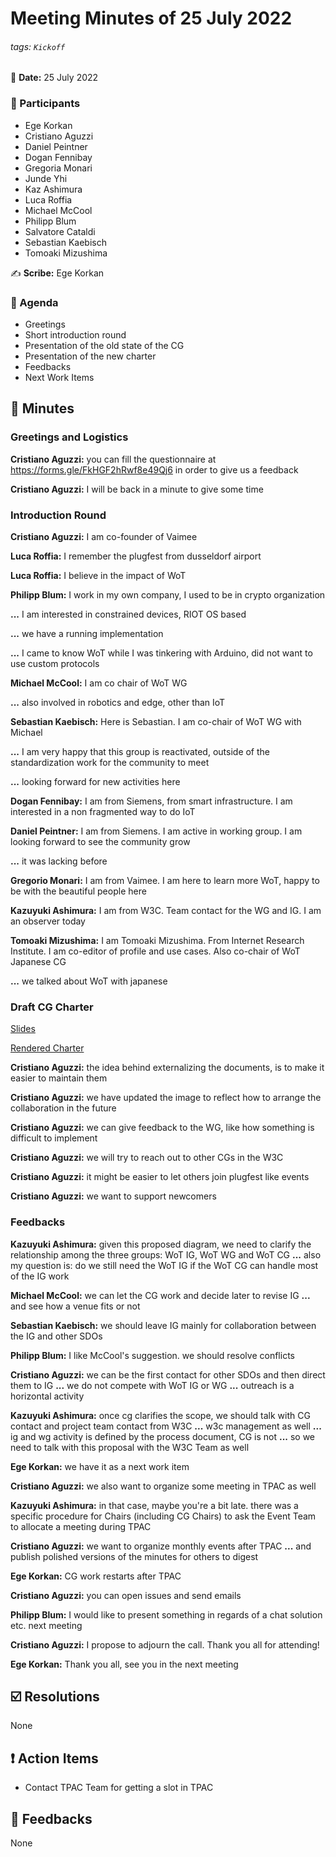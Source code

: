 Meeting Minutes of 25 July 2022
===

###### tags: `Kickoff` 

:date: **Date:** 25 July 2022

### :bust_in_silhouette: Participants

<!-- This list will copied over from the meeting tool -->
- Ege Korkan
- Cristiano Aguzzi
- Daniel Peintner
- Dogan Fennibay
- Gregoria Monari 
- Junde Yhi
- Kaz Ashimura
- Luca Roffia
- Michael McCool
- Philipp Blum
- Salvatore Cataldi
- Sebastian Kaebisch
- Tomoaki Mizushima

:writing_hand: **Scribe:** Ege Korkan

### :scroll: Agenda

- Greetings
- Short introduction round
- Presentation of the old state of the CG
- Presentation of the new charter
- Feedbacks
- Next Work Items



## :book: Minutes

### Greetings and Logistics

 **Cristiano Aguzzi:** you can fill the questionnaire at https://forms.gle/FkHGF2hRwf8e49Qj6 in order to give us a feedback

 **Cristiano Aguzzi:** I will be back in a minute to give some time
 
### Introduction Round

 **Cristiano Aguzzi:** I am co-founder of Vaimee

 **Luca Roffia:** I remember the plugfest from dusseldorf airport

 **Luca Roffia:** I believe in the impact of WoT

 **Philipp Blum:** I work in my own company, I used to be in crypto organization

 **...** I am interested in constrained devices, RIOT OS based

 **...** we have a running implementation

 **...** I came to know WoT while I was tinkering with Arduino, did not want to use custom protocols

 **Michael McCool:** I am co chair of WoT WG

 **...** also involved in robotics and edge, other than IoT

 **Sebastian Kaebisch:** Here is Sebastian. I am co-chair of WoT WG with Michael

 **...** I am very happy that this group is reactivated, outside of the standardization work for the community to meet

 **...** looking forward for new activities here

 **Dogan Fennibay:** I am from Siemens, from smart infrastructure. I am interested in a non fragmented way to do IoT

 **Daniel Peintner:** I am from Siemens. I am active in working group. I am looking forward to see the community grow

 **...** it was lacking before

 **Gregorio Monari:** I am from Vaimee. I am here to learn more WoT, happy to be with the beautiful people here

 **Kazuyuki Ashimura:** I am from W3C. Team contact for the WG and IG. I am an observer today

 **Tomoaki Mizushima:** I am Tomoaki Mizushima. From Internet Research Institute. I am co-editor of profile and use cases. Also co-chair of WoT Japanese CG

 **...** we talked about WoT with japanese


### Draft CG Charter

[Slides](https://docs.google.com/presentation/d/1Fa9tSp_xSOtJnKN2AV5qcJf7JUCNHO9D/edit?usp=sharing&amp;ouid=106655031772979203612&amp;rtpof=true&amp;sd=true)

[Rendered Charter](https://htmlpreview.github.io/?https://raw.githubusercontent.com/w3c/charter-drafts/859914558bad9052cd33d42c5418be9516d6ed29/2022/wot-cg-2022.html)

**Cristiano Aguzzi:** the idea behind externalizing the documents, is to make it easier to maintain them

**Cristiano Aguzzi:** we have updated the image to reflect how to arrange the collaboration in the future

**Cristiano Aguzzi:** we can give feedback to the WG, like how something is difficult to implement

**Cristiano Aguzzi:** we will try to reach out to other CGs in the W3C

**Cristiano Aguzzi:** it might be easier to let others join plugfest like events

**Cristiano Aguzzi:** we want to support newcomers

### Feedbacks

**Kazuyuki Ashimura:** given this proposed diagram, we need to clarify the relationship among the three groups: WoT IG, WoT WG and WoT CG
**...** also my question is: do we still need the WoT IG if the WoT CG can handle most of the IG work

**Michael McCool:** we can let the CG work and decide later to revise IG
**...** and see how a venue fits or not

**Sebastian Kaebisch:** we should leave IG mainly for collaboration between the IG and other SDOs

**Philipp Blum:** I like McCool's suggestion. we should resolve conflicts

**Cristiano Aguzzi:** we can be the first contact for other SDOs and then direct them to IG
**...** we do not compete with WoT IG or WG
**...** outreach is a horizontal activity

**Kazuyuki Ashimura:** once cg clarifies the scope, we should talk with CG contact and project team contact from W3C
**...** w3c management as well
**...** ig and wg activity is defined by the process document, CG is not
**...** so we need to talk with this proposal with the W3C Team as well

**Ege Korkan:** we have it as a next work item

**Cristiano Aguzzi:** we also want to organize some meeting in TPAC as well

**Kazuyuki Ashimura:** in that case, maybe you're a bit late. there was a specific procedure for Chairs (including CG Chairs) to ask the Event Team to allocate a meeting during TPAC

**Cristiano Aguzzi:** we want to organize monthly events after TPAC
**...** and publish polished versions of the minutes for others to digest

**Ege Korkan:** CG work restarts after TPAC

**Cristiano Aguzzi:** you can open issues and send emails

**Philipp Blum:** I would like to present something in regards of a chat solution etc. next meeting

**Cristiano Aguzzi:** I propose to adjourn the call. Thank you all for attending!

**Ege Korkan:** Thank you all, see you in the next meeting

## :ballot_box_with_check: Resolutions

None

## :exclamation: Action Items

- Contact TPAC Team for getting a slot in TPAC

## :envelope_with_arrow: Feedbacks

None
